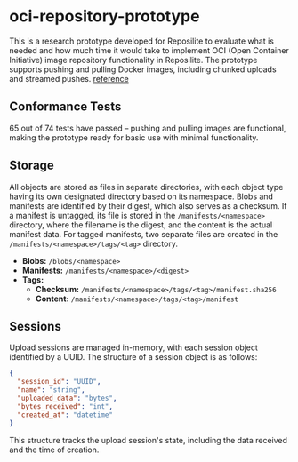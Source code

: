 # oci-repository-prototype
This is a research prototype developed for Reposilite to evaluate what is needed and how much time it would take to implement OCI (Open Container Initiative) image repository functionality in Reposilite. The prototype supports pushing and pulling Docker images, including chunked uploads and streamed pushes. [reference](https://github.com/dzikoysk/reposilite/issues/1618#issuecomment-2380627406)
## Conformance Tests
65 out of 74 tests have passed – pushing and pulling images are functional, making the prototype ready for basic use with minimal functionality.
## Storage
All objects are stored as files in separate directories, with each object type having its own 
designated directory based on its namespace. Blobs and manifests are identified by their digest,
which also serves as a checksum. If a manifest is untagged, its file is stored in the `/manifests/<namespace>` directory,
where the filename is the digest, and the content is the actual manifest data. For tagged manifests, 
two separate files are created in the `/manifests/<namespace>/tags/<tag>` directory.
- **Blobs:** `/blobs/<namespace>`
- **Manifests:** `/manifests/<namespace>/<digest>`
- **Tags:**
  - **Checksum:** `/manifests/<namespace>/tags/<tag>/manifest.sha256`
  - **Content:** `/manifests/<namespace>/tags/<tag>/manifest`
## Sessions
Upload sessions are managed in-memory, with each session object identified by a UUID. The structure of a session object is as follows:
```JSON
{
  "session_id": "UUID",
  "name": "string",
  "uploaded_data": "bytes",
  "bytes_received": "int",
  "created_at": "datetime"
}
```
This structure tracks the upload session's state, including the data received and the time of creation.
